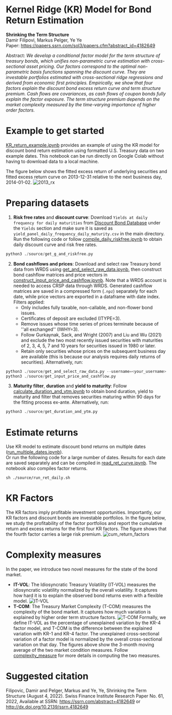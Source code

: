 # Kernel Ridge (KR) Model for Bond Return Estimation

**Shrinking the Term Structure** \
Damir Filipovi, Markus Pelger, Ye Ye \
Paper: https://papers.ssrn.com/sol3/papers.cfm?abstract_id=4182649

Abstract: *We develop a conditional factor model for the term structure of treasury bonds, which unifies
non-parametric curve estimation with cross-sectional asset pricing. Our factors correspond to
the optimal non-parametric basis functions spanning the discount curve. They are investable
portfolios estimated with cross-sectional ridge regressions and derived from economic first principles. Empirically, we show that four factors explain the discount bond excess return curve
and term structure premium. Cash flows are covariances, as cash flows of coupon bonds fully
explain the factor exposure. The term structure premium depends on the market complexity
measured by the time-varying importance of higher order factors.*

# Example to get started
[KR_return_example.ipynb](https://github.com/rosieiiiii/KR_return_example/blob/main/KR_return_example.ipynb) provides an example of using the KR model for discount bond return estimation using formatted U.S. Treasury data on two example dates. This notebook can be run directly on Google Colab without having to download data to a local machine.

The figure below shows the fitted excess return of underlying securities and fitted excess return curve on 2013-12-31 relative to the next business day, 2014-01-02. 
![2013_rx](https://github.com/rosieiiiii/KR_return_example/blob/main/data_supplement/2013_excess_return.png)

# Preparing datasets
1. **Risk free rates** and **discount curve**: Download `Yields at daily frequency for daily maturities` from [Discount Bond Database](https://www.discount-bond-data.org/) under the `Yields` section and make sure it is saved as `yield_panel_daily_frequency_daily_maturity.csv` in the main directory. \
Run the following code or follow [compile_daily_riskfree.ipynb](https://github.com/rosieiiiii/KR_return_example/blob/main/data_supplement/compile_daily_riskfree.ipynb) to obtain daily discount curve and risk free rates.
```python
python3 ./source/get_g_and_riskfree.py 
```
2. **Bond cashflows and prices**: Download and select raw Treasury bond data from WRDS using [get_and_select_raw_data.ipynb](https://github.com/rosieiiiii/KR_return_example/blob/main/get_and_select_raw_data.ipynb), then construct bond cashflow matrices and price vectors in [construct_input_price_and_cashflow.ipynb](https://github.com/rosieiiiii/KR_return_example/blob/main/construct_input_price_and_cashflow.ipynb). Note that a WRDS account is needed to access CRSP data through WRDS. Generated cashflow matrices are saved in a compressed form (`.npz`) separately for each date, while price vectors are exported in a dataframe with date index.\
Filters applied:
   * Only includes fully taxable, non-callable, and non-flower bond issues.
   * Certificates of deposit are excluded (ITYPE=3).
   * Remove issues whose time series of prices terminate because of ''all exchanged'' (IWHY=3).
   * Follow Gurkaynak, Sack, and Wright (2007) and Liu and Wu (2021) and exclude the two most recently issued securities with maturities of 2, 3, 4, 5, 7 and 10 years for securities issued in 1980 or later.
   * Retain only securities whose prices on the subsequent business day are available (this is because our analysis requires daily returns of securities).
Alternatively, run:
```python
python3 ./source/get_and_select_raw_data.py --username=<your_username>
python3 ./source/get_input_price_and_cashflow.py
```

3. **Maturity filter**, **duration** and **yield to maturity**: Follow [calculate_duration_and_ytm.ipynb](https://github.com/rosieiiiii/KR_return_example/blob/main/mask/calculate_duration_and_ytm.ipynb) to obtain bond duration, yield to maturity and filter that removes securities maturing within 90 days for the fitting process ex-ante.
Alternatively, run:
```python
python3 ./source/get_duration_and_ytm.py
```

# Estimate returns
Use KR model to estimate discount bond returns on multiple dates ([run_multiple_dates.ipynb](https://github.com/rosieiiiii/KR_return_example/blob/main/run_multiple_dates.ipynb)). \
Or run the following code for a large number of dates. Results for each date are saved separately and can be compiled in [read_ret_curve.ipynb](https://github.com/rosieiiiii/KR_return_example/blob/main/KR_ret_models/read_ret_curve.ipynb). The notebook also compiles factor returns.
```
sh ./source/run_ret_daily.sh
```

# KR Factors
The KR factors imply profitable investment opportunities. Importantly, our KR factors and discount bonds are investable portfolios. In the figure below, we study the profitability of the factor portfolios and report the cumulative return and excess returns for the first four KR factors. The figure shows that the fourth factor carries a large risk premium.
![cum_return_factors](https://github.com/rosieiiiii/KR_return_example/blob/main/data_supplement/cum_return_factors.png)

# Complexity measures
In the paper, we introduce two novel measures for the state of the bond market.
* **IT-VOL**: The Idiosyncratic Treasury Volatility (IT-VOL) measures the idiosyncratic volatility normalized by the overall volatility. It captures how hard it is to explain the observed bond returns even with a flexible model.
![IT-VOL](https://github.com/rosieiiiii/KR_return_example/blob/main/data_supplement/IT_VOL.png)
* **T-COM**: The Treasury Market Complexity (T-COM) measures the complexity of the bond market. It captures how much variation is explained by higher order term structure factors. 
![T-COM](https://github.com/rosieiiiii/KR_return_example/blob/main/data_supplement/T-COM.png)
Formally, we define IT-VOL as the percentage of unexplained variation by the KR-4 factor model, and T-COM is the difference between the explained variation with KR-1 and KR-4 factor. The unexplained cross-sectional variation of a factor model is normalized by the overall cross-sectional variation on that day. The figures above show the 3-month moving average of the two market condition measures.  Follow [complexity_measure](https://github.com/rosieiiiii/KR_return_example/blob/main/complexity_measure.ipynb) for more details in computing the two measures.



# Suggested citation
Filipovic, Damir and Pelger, Markus and Ye, Ye, Shrinking the Term Structure (August 4, 2022). Swiss Finance Institute Research Paper No. 61, 2022, Available at SSRN: https://ssrn.com/abstract=4182649 or http://dx.doi.org/10.2139/ssrn.4182649
